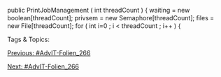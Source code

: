public PrintJobManagement  ( int threadCount  ) {
waiting = new boolean[threadCount];
privsem = new Semaphore[threadCount];
ﬁles = new File[threadCount];
for ( int i=0 ; i < threadCount  ; i++ ) {

   Tags & Topics:
   

[Previous: #AdvIT-Folien_266](AdvIT-Folien_266.md)

[Next: #AdvIT-Folien_266](AdvIT-Folien_266.md)